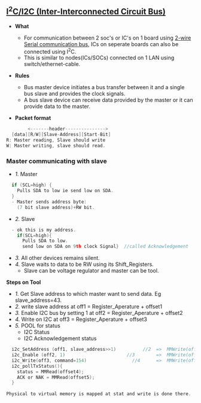
## [I<sup>2</sup>C/I2C (Inter-Interconnected Circuit Bus)](https://www.i2c-bus.org/specification/)
- **What** 
  - For communication between 2 soc's or IC's on 1 board using  [2-wire Serial communication bus](../../Serial_Parallel_Bus.md), ICs on seperate boards can also be connected using I<sup>2</sup>C.
  - This is similar to nodes(ICs/SOCs) connected on 1 LAN using switch/ethernet-cable.
- **Rules**
  - Bus master device initiates a bus transfer between it and a single bus slave and provides the clock signals.
  - A bus slave device can receive data provided by the master or it can provide data to the master.
 

- **Packet format**
```c  
        <-------header--------------->
  [data][R/W][Slave-Address][Start-Bit]
R: Master reading, Slave should write
W: Master writing, slave should read.  
```

### Master communicating with slave
- *1.* Master 
```c
  if (SCL=high) {
    Pulls SDA to low ie send low on SDA. 
  }
  - Master sends address byte: 
    (7 bit slave address)+RW bit.
```
- *2.* Slave 
```c
  - ok this is my address. 
    if(SCL=high){ 
      Pulls SDA to low. 
      send low on SDA on 9th clock Signal}  //called Acknowledgement
```
- *3.* All other devices remains silent.
- *4.* Slave waits to data to be RW using its Shift_Registers.
  - Slave can be voltage regulator and master can be tool.

**Steps on Tool**
- *1.* Get Slave address to which master want to send data. Eg slave_address=43.
- *2.* write slave address at off1 = Register_Aperature + offset1
- *3.* Enable I2C bus by setting 1 at off2 = Register_Aperature + offset2
- *4.* Write on I2C at off3 = Register_Aperature + offset3
- *5.* POOL for status
  - I2C Status
  - I2C Acknowledgement status
```c
  i2c_SetAddress (off1, slave_address>>1)          //2  =>  MMWrite(off1, 21)
  i2c_Enable (off2, 1)                       //3        =>  MMWrite(off2, 1)
  i2c_Write(off3, command=154)                 //4      =>  MMWrite(off3, 154)  
  i2c_pollTxStatus(){
    status = MMRead(offset4);
    ACK or NAK = MMRead(offset5);
  }
  
Physical to virtual memory is mapped at stat and write is done there.
```
